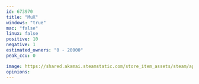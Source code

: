 ```yaml
---
id: 673970
title: "MuX"
windows: "true"
mac: "false"
linux: false
positive: 10
negative: 1
estimated_owners: "0 - 20000"
peak_ccu: 0

image: https://shared.akamai.steamstatic.com/store_item_assets/steam/apps/673970/header.jpg?t=1531774510
opinions:
---
```

